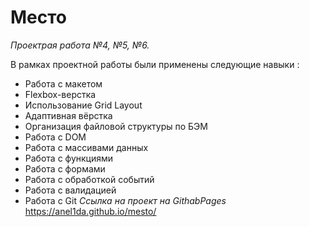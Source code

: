 # Место #
*Проектрая работа №4, №5, №6.*

В рамках проектной работы были применены следующие навыки : 
* Работа с макетом
* Flexbox-верстка
* Использование Grid Layout
* Адаптивная вёрстка
* Организация файловой структуры по БЭМ
* Работа с DOM
* Работа с массивами данных
* Работа с функциями
* Работа с формами
* Работа с обработкой событий
* Работа с валидацией
* Работа с Git
*Ссылка на проект на GithabPages*
https://anel1da.github.io/mesto/
